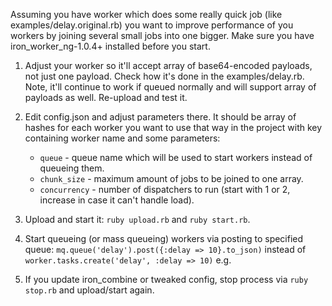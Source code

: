 Assuming you have worker which does some really quick job (like examples/delay.original.rb) you want to improve performance of you workers by joining several small jobs into one bigger. Make sure you have iron_worker_ng-1.0.4+ installed before you start.

1. Adjust your worker so it'll accept array of base64-encoded payloads, not just one payload. Check how it's done in the examples/delay.rb. Note, it'll continue to work if queued normally and will support array of payloads as well. Re-upload and test it.

2. Edit config.json and adjust parameters there. It should be array of hashes for each worker you want to use that way in the project with key containing worker name and some parameters:
   - `queue` - queue name which will be used to start workers instead of queueing them.
   - `chunk_size` - maximum amount of jobs to be joined to one array.
   - `concurrency` - number of dispatchers to run (start with 1 or 2, increase in case it can't handle load).

3. Upload and start it: `ruby upload.rb` and `ruby start.rb`.

4. Start queueing (or mass queueing) workers via posting to specified queue: `mq.queue('delay').post({:delay => 10}.to_json)` instead of `worker.tasks.create('delay', :delay => 10)` e.g.

5. If you update iron_combine or tweaked config, stop process via `ruby stop.rb` and upload/start again.
